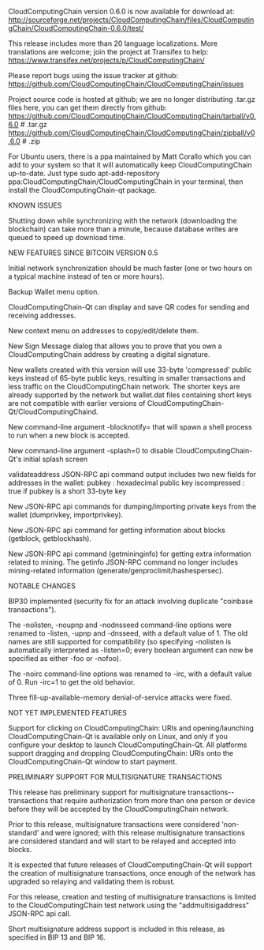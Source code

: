 CloudComputingChain version 0.6.0 is now available for download at:
http://sourceforge.net/projects/CloudComputingChain/files/CloudComputingChain/CloudComputingChain-0.6.0/test/

This release includes more than 20 language localizations.
More translations are welcome; join the
project at Transifex to help:
https://www.transifex.net/projects/p/CloudComputingChain/

Please report bugs using the issue tracker at github:
https://github.com/CloudComputingChain/CloudComputingChain/issues

Project source code is hosted at github; we are no longer
distributing .tar.gz files here, you can get them
directly from github:
https://github.com/CloudComputingChain/CloudComputingChain/tarball/v0.6.0  # .tar.gz
https://github.com/CloudComputingChain/CloudComputingChain/zipball/v0.6.0  # .zip

For Ubuntu users, there is a ppa maintained by Matt Corallo which
you can add to your system so that it will automatically keep
CloudComputingChain up-to-date.  Just type
sudo apt-add-repository ppa:CloudComputingChain/CloudComputingChain
in your terminal, then install the CloudComputingChain-qt package.


KNOWN ISSUES

Shutting down while synchronizing with the network
(downloading the blockchain) can take more than a minute,
because database writes are queued to speed up download
time.


NEW FEATURES SINCE BITCOIN VERSION 0.5

Initial network synchronization should be much faster
(one or two hours on a typical machine instead of ten or more
hours).

Backup Wallet menu option.

CloudComputingChain-Qt can display and save QR codes for sending
and receiving addresses.

New context menu on addresses to copy/edit/delete them.

New Sign Message dialog that allows you to prove that you
own a CloudComputingChain address by creating a digital
signature.

New wallets created with this version will
use 33-byte 'compressed' public keys instead of
65-byte public keys, resulting in smaller
transactions and less traffic on the CloudComputingChain
network. The shorter keys are already supported
by the network but wallet.dat files containing
short keys are not compatible with earlier
versions of CloudComputingChain-Qt/CloudComputingChaind.

New command-line argument -blocknotify=<command>
that will spawn a shell process to run <command> 
when a new block is accepted.

New command-line argument -splash=0 to disable
CloudComputingChain-Qt's initial splash screen

validateaddress JSON-RPC api command output includes
two new fields for addresses in the wallet:
pubkey : hexadecimal public key
iscompressed : true if pubkey is a short 33-byte key

New JSON-RPC api commands for dumping/importing
private keys from the wallet (dumprivkey, importprivkey).

New JSON-RPC api command for getting information about
blocks (getblock, getblockhash).

New JSON-RPC api command (getmininginfo) for getting
extra information related to mining. The getinfo
JSON-RPC command no longer includes mining-related
information (generate/genproclimit/hashespersec).



NOTABLE CHANGES

BIP30 implemented (security fix for an attack involving
duplicate "coinbase transactions").

The -nolisten, -noupnp and -nodnsseed command-line
options were renamed to -listen, -upnp and -dnsseed,
with a default value of 1. The old names are still
supported for compatibility (so specifying -nolisten
is automatically interpreted as -listen=0; every
boolean argument can now be specified as either
-foo or -nofoo).

The -noirc command-line options was renamed to
-irc, with a default value of 0. Run -irc=1 to
get the old behavior.

Three fill-up-available-memory denial-of-service
attacks were fixed.


NOT YET IMPLEMENTED FEATURES

Support for clicking on CloudComputingChain: URIs and
opening/launching CloudComputingChain-Qt is available only on Linux,
and only if you configure your desktop to launch
CloudComputingChain-Qt. All platforms support dragging and dropping
CloudComputingChain: URIs onto the CloudComputingChain-Qt window to start
payment.


PRELIMINARY SUPPORT FOR MULTISIGNATURE TRANSACTIONS

This release has preliminary support for multisignature
transactions-- transactions that require authorization
from more than one person or device before they
will be accepted by the CloudComputingChain network.

Prior to this release, multisignature transactions
were considered 'non-standard' and were ignored;
with this release multisignature transactions are
considered standard and will start to be relayed
and accepted into blocks.

It is expected that future releases of CloudComputingChain-Qt
will support the creation of multisignature transactions,
once enough of the network has upgraded so relaying
and validating them is robust.

For this release, creation and testing of multisignature
transactions is limited to the CloudComputingChain test network using
the "addmultisigaddress" JSON-RPC api call.

Short multisignature address support is included in this
release, as specified in BIP 13 and BIP 16.
